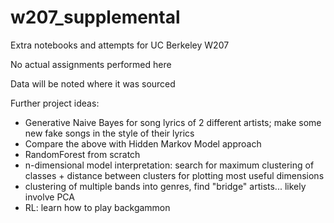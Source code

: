 # w207_supplemental
Extra notebooks and attempts for UC Berkeley W207

No actual assignments performed here

Data will be noted where it was sourced

Further project ideas:

- Generative Naive Bayes for song lyrics of 2 different artists; make some new fake songs in the style of their lyrics
- Compare the above with Hidden Markov Model approach
- RandomForest from scratch
- n-dimensional model interpretation: search for maximum clustering of classes + distance between clusters for plotting most useful dimensions
- clustering of multiple bands into genres, find "bridge" artists... likely involve PCA
- RL: learn how to play backgammon
